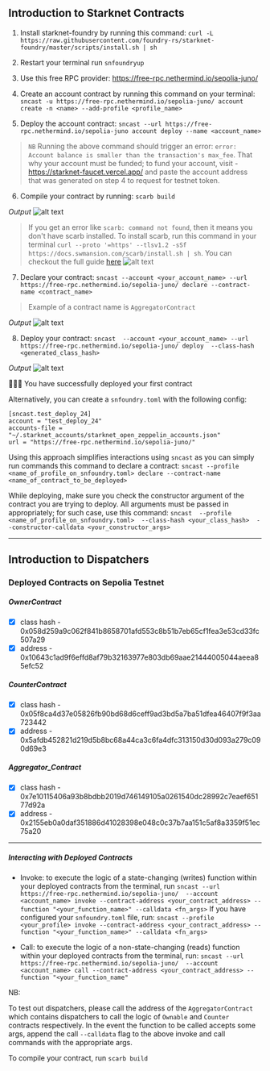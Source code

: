## Introduction to Starknet Contracts
1. Install starknet-foundry by running this command:
`curl -L https://raw.githubusercontent.com/foundry-rs/starknet-foundry/master/scripts/install.sh | sh`

2. Restart your terminal
 run `snfoundryup`

3. Use this free RPC provider: https://free-rpc.nethermind.io/sepolia-juno/

4. Create an account contract by running this command on your terminal:
`sncast -u https://free-rpc.nethermind.io/sepolia-juno/ account create -n <name> --add-profile <profile_name>`

5. Deploy the account contract:
`sncast --url https://free-rpc.nethermind.io/sepolia-juno account deploy --name <account_name>`

>`NB`
Running the above command should trigger an error: 
`error: Account balance is smaller than the transaction's max_fee`.
That why your account must be funded; to fund your account, visit - https://starknet-faucet.vercel.app/ and paste the account address that was generated on step 4 to request for testnet token.

6. Compile your contract by running: 
`scarb build`

_Output_
![alt text](images/image-3.png)

>If you get an error like `scarb: command not found`, then it means you don't have scarb installed. To install scarb, run this command in your terminal `curl --proto '=https' --tlsv1.2 -sSf https://docs.swmansion.com/scarb/install.sh | sh`. You can checkout the full guide [here](https://docs.swmansion.com/scarb/download.html) ![alt text](images/image-4.png)


7. Declare your contract:
`sncast --account <your_account_name> --url https://free-rpc.nethermind.io/sepolia-juno/ declare --contract-name <contract_name>`
>Example of a contract name is `AggregatorContract`

_Output_
![alt text](images/image-2.png)

8. Deploy your contract:
`sncast  --account <your_account_name> --url https://free-rpc.nethermind.io/sepolia-juno/ deploy  --class-hash <generated_class_hash>`

_Output_
![alt text](images/image-1.png)


🥳🥳🥳 You have successfully deployed your first contract


Alternatively, you can create a `snfoundry.toml` with the following config:
```
[sncast.test_deploy_24]
account = "test_deploy_24"
accounts-file = "~/.starknet_accounts/starknet_open_zeppelin_accounts.json"
url = "https://free-rpc.nethermind.io/sepolia-juno/"
```
Using this approach simplifies interactions using `sncast` as you can simply run commands this command to declare a contract:
`sncast --profile <name_of_profile_on_snfoundry.toml> declare --contract-name <name_of_contract_to_be_deployed>`

While deploying, make sure you check the constructor argument of the contract you are trying to deploy. All arguments must be passed in appropriately; for such case, use this command:
`sncast  --profile <name_of_profile_on_snfoundry.toml>  --class-hash <your_class_hash>  --constructor-calldata <your_constructor_args>`


---
## Introduction to Dispatchers
### Deployed Contracts on Sepolia Testnet
##### OwnerContract
- [x] class hash - 0x058d259a9c062f841b8658701afd553c8b51b7eb65cf1fea3e53cd33fc507a29
- [x] address -  0x10643c1ad9f6effd8af79b32163977e803db69aae21444005044aeea85efc52

##### CounterContract
- [x] class hash - 0x05f8ca4d37e05826fb90bd68d6ceff9ad3bd5a7ba51dfea46407f9f3aa723442
- [x] address - 0x5afdb452821d219d5b8bc68a44ca3c6fa4dfc313150d30d093a279c090d69e3

##### Aggregator_Contract
- [x] class hash - 0x7e10115406a93b8bdbb2019d746149105a0261540dc28992c7eaef65177d92a
- [x] address - 0x2155eb0a0daf351886d41028398e048c0c37b7aa151c5af8a3359f51ec75a20

--- 
##### Interacting with Deployed Contracts
- Invoke: to execute the logic of a state-changing (writes) function within your deployed contracts from the terminal, run
`sncast --url https://free-rpc.nethermind.io/sepolia-juno/  --account <account_name> invoke --contract-address <your_contract_address> --function "<your_function_name>" --calldata <fn_args>`
If you have configured your `snfoundry.toml` file, run:
`sncast --profile <your_profile> invoke --contract-address <your_contract_address> --function "<your_function_name>" --calldata <fn_args>`


- Call: to execute the logic of a non-state-changing (reads) function within your deployed contracts from the terminal, run:
`sncast --url https://free-rpc.nethermind.io/sepolia-juno/  --account <account_name> call --contract-address <your_contract_address> --function "<your_function_name"`


NB:

To test out dispatchers, please call the address of the `AggregatorContract` which contains dispatchers to call the logic of `Ownable` and `Counter` contracts respectively.
In the event the function to be called accepts some args, append the call `--calldata` flag to the above invoke and call commands with the appropriate args.


To compile your contract, run `scarb build`


